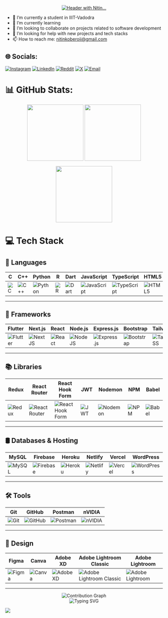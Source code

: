 <div align="center">
  <a class="link" href="header.svg">
    <img class="image" src="header.svg" alt="Header with Nitin..." />
  </a>
</div>

- 🔭 I’m currently a student in IIIT-Vadodra
- 🌱 I’m currently learning
- 👯 I’m looking to collaborate on projects related to software development
- 🤔 I’m looking for help with new projects and tech stacks
- 📫 How to reach me: nitinkoberoii@gmail.com

## 🌐 Socials:

[![Instagram](https://img.shields.io/badge/Instagram-%23E4405F.svg?logo=Instagram&logoColor=white)](https://www.instagram.com/nitinkoberoii/)
[![LinkedIn](https://img.shields.io/badge/LinkedIn-%230077B5.svg?logo=linkedin&logoColor=white)](https://www.linkedin.com/in/nitinkoberoii/)
[![Reddit](https://img.shields.io/badge/Reddit-%23FF4500.svg?logo=reddit&logoColor=white)](https://www.reddit.com/u/BreathAgitated7285/s/Vhw0EYaT31)
[![X](https://img.shields.io/badge/X-black.svg?logo=X&logoColor=white)](https://x.com/nitinkoberoii)
[![Email](https://img.shields.io/badge/Email-D14836?logo=gmail&logoColor=white)](mailto:nitinkoberoii@gmail.com)

# 📊 GitHub Stats:

<p align="center">
  <img src="https://github-readme-stats.vercel.app/api?username=nitinkoberoii&theme=dark&hide_border=false&include_all_commits=false&count_private=false" height="180em"/>
  <img src="https://nirzak-streak-stats.vercel.app/?user=nitinkoberoii&theme=dark&hide_border=false" height="180em"/>
</p>

<p align="center">
  <img src="https://github-readme-stats.vercel.app/api/top-langs/?username=nitinkoberoii&theme=dark&hide_border=false&include_all_commits=false&count_private=false&layout=compact" height="180em"/>
</p>

# 💻 Tech Stack

## 📝 Languages

| C                                                                                             | C++                                                                                                     | Python                                                                                                 | R                                                                                             | Dart                                                                                                   | JavaScript                                                                                                                   | TypeScript                                                                                                               | HTML5                                                                                                     | CSS3                                                                                                   | LaTeX                                                                                                     |
| --------------------------------------------------------------------------------------------- | ------------------------------------------------------------------------------------------------------- | ------------------------------------------------------------------------------------------------------ | --------------------------------------------------------------------------------------------- | ------------------------------------------------------------------------------------------------------ | ---------------------------------------------------------------------------------------------------------------------------- | ------------------------------------------------------------------------------------------------------------------------ | --------------------------------------------------------------------------------------------------------- | ------------------------------------------------------------------------------------------------------ | --------------------------------------------------------------------------------------------------------- |
| ![C](https://img.shields.io/badge/c-%2300599C.svg?style=for-the-badge&logo=c&logoColor=white) | ![C++](https://img.shields.io/badge/c++-%2300599C.svg?style=for-the-badge&logo=c%2B%2B&logoColor=white) | ![Python](https://img.shields.io/badge/python-3670A0?style=for-the-badge&logo=python&logoColor=ffdd54) | ![R](https://img.shields.io/badge/r-%23276DC3.svg?style=for-the-badge&logo=r&logoColor=white) | ![Dart](https://img.shields.io/badge/dart-%230175C2.svg?style=for-the-badge&logo=dart&logoColor=white) | ![JavaScript](https://img.shields.io/badge/javascript-%23323330.svg?style=for-the-badge&logo=javascript&logoColor=%23F7DF1E) | ![TypeScript](https://img.shields.io/badge/typescript-%23007ACC.svg?style=for-the-badge&logo=typescript&logoColor=white) | ![HTML5](https://img.shields.io/badge/html5-%23E34F26.svg?style=for-the-badge&logo=html5&logoColor=white) | ![CSS3](https://img.shields.io/badge/css3-%231572B6.svg?style=for-the-badge&logo=css3&logoColor=white) | ![LaTeX](https://img.shields.io/badge/latex-%23008080.svg?style=for-the-badge&logo=latex&logoColor=white) |

---

## 🚀 Frameworks

| Flutter                                                                                                         | Next.js                                                                                              | React                                                                                                         | Node.js                                                                                                 | Express.js                                                                                                                | Bootstrap                                                                                                             | TailwindCSS                                                                                                                  | DaisyUI                                                                                                  | Vite                                                                                                   |
| --------------------------------------------------------------------------------------------------------------- | ---------------------------------------------------------------------------------------------------- | ------------------------------------------------------------------------------------------------------------- | ------------------------------------------------------------------------------------------------------- | ------------------------------------------------------------------------------------------------------------------------- | --------------------------------------------------------------------------------------------------------------------- | ---------------------------------------------------------------------------------------------------------------------------- | -------------------------------------------------------------------------------------------------------- | ------------------------------------------------------------------------------------------------------ |
| ![Flutter](https://img.shields.io/badge/Flutter-%2302569B.svg?style=for-the-badge&logo=Flutter&logoColor=white) | ![Next JS](https://img.shields.io/badge/Next-black?style=for-the-badge&logo=next.js&logoColor=white) | ![React](https://img.shields.io/badge/react-%2320232a.svg?style=for-the-badge&logo=react&logoColor=%2361DAFB) | ![NodeJS](https://img.shields.io/badge/node.js-6DA55F?style=for-the-badge&logo=node.js&logoColor=white) | ![Express.js](https://img.shields.io/badge/express.js-%23404d59.svg?style=for-the-badge&logo=express&logoColor=%2361DAFB) | ![Bootstrap](https://img.shields.io/badge/bootstrap-%238511FA.svg?style=for-the-badge&logo=bootstrap&logoColor=white) | ![TailwindCSS](https://img.shields.io/badge/tailwindcss-%2338B2AC.svg?style=for-the-badge&logo=tailwind-css&logoColor=white) | ![DaisyUI](https://img.shields.io/badge/daisyui-5A0EF8?style=for-the-badge&logo=daisyui&logoColor=white) | ![Vite](https://img.shields.io/badge/vite-%23646CFF.svg?style=for-the-badge&logo=vite&logoColor=white) |

---

## 📚 Libraries

| Redux                                                                                                     | React Router                                                                                                            | React Hook Form                                                                                                                           | JWT                                                                                         | Nodemon                                                                                                           | NPM                                                                                                 | Babel                                                                                              |
| --------------------------------------------------------------------------------------------------------- | ----------------------------------------------------------------------------------------------------------------------- | ----------------------------------------------------------------------------------------------------------------------------------------- | ------------------------------------------------------------------------------------------- | ----------------------------------------------------------------------------------------------------------------- | --------------------------------------------------------------------------------------------------- | -------------------------------------------------------------------------------------------------- |
| ![Redux](https://img.shields.io/badge/redux-%23593d88.svg?style=for-the-badge&logo=redux&logoColor=white) | ![React Router](https://img.shields.io/badge/React_Router-CA4245?style=for-the-badge&logo=react-router&logoColor=white) | ![React Hook Form](https://img.shields.io/badge/React%20Hook%20Form-%23EC5990.svg?style=for-the-badge&logo=reacthookform&logoColor=white) | ![JWT](https://img.shields.io/badge/JWT-black?style=for-the-badge&logo=JSON%20web%20tokens) | ![Nodemon](https://img.shields.io/badge/NODEMON-%23323330.svg?style=for-the-badge&logo=nodemon&logoColor=%BBDEAD) | ![NPM](https://img.shields.io/badge/NPM-%23CB3837.svg?style=for-the-badge&logo=npm&logoColor=white) | ![Babel](https://img.shields.io/badge/Babel-F9DC3e?style=for-the-badge&logo=babel&logoColor=black) |

---

## 🛢️ Databases & Hosting

| MySQL                                                                                                  | Firebase                                                                                           | Heroku                                                                                                       | Netlify                                                                                                           | Vercel                                                                                                       | WordPress                                                                                                             |
| ------------------------------------------------------------------------------------------------------ | -------------------------------------------------------------------------------------------------- | ------------------------------------------------------------------------------------------------------------ | ----------------------------------------------------------------------------------------------------------------- | ------------------------------------------------------------------------------------------------------------ | --------------------------------------------------------------------------------------------------------------------- |
| ![MySQL](https://img.shields.io/badge/mysql-4479A1.svg?style=for-the-badge&logo=mysql&logoColor=white) | ![Firebase](https://img.shields.io/badge/firebase-%23039BE5.svg?style=for-the-badge&logo=firebase) | ![Heroku](https://img.shields.io/badge/heroku-%23430098.svg?style=for-the-badge&logo=heroku&logoColor=white) | ![Netlify](https://img.shields.io/badge/netlify-%23000000.svg?style=for-the-badge&logo=netlify&logoColor=#00C7B7) | ![Vercel](https://img.shields.io/badge/vercel-%23000000.svg?style=for-the-badge&logo=vercel&logoColor=white) | ![WordPress](https://img.shields.io/badge/WordPress-%23117AC9.svg?style=for-the-badge&logo=WordPress&logoColor=white) |

---

## 🛠️ Tools

| Git                                                                                                 | GitHub                                                                                                       | Postman                                                                                                  | nVIDIA                                                                                                       |
| --------------------------------------------------------------------------------------------------- | ------------------------------------------------------------------------------------------------------------ | -------------------------------------------------------------------------------------------------------- | ------------------------------------------------------------------------------------------------------------ |
| ![Git](https://img.shields.io/badge/git-%23F05033.svg?style=for-the-badge&logo=git&logoColor=white) | ![GitHub](https://img.shields.io/badge/github-%23121011.svg?style=for-the-badge&logo=github&logoColor=white) | ![Postman](https://img.shields.io/badge/Postman-FF6C37?style=for-the-badge&logo=postman&logoColor=white) | ![nVIDIA](https://img.shields.io/badge/nVIDIA-%2376B900.svg?style=for-the-badge&logo=nVIDIA&logoColor=white) |

---

## 🎨 Design

| Figma                                                                                                     | Canva                                                                                                     | Adobe XD                                                                                                          | Adobe Lightroom Classic                                                                                                                                              | Adobe Lightroom                                                                                                                          |
| --------------------------------------------------------------------------------------------------------- | --------------------------------------------------------------------------------------------------------- | ----------------------------------------------------------------------------------------------------------------- | -------------------------------------------------------------------------------------------------------------------------------------------------------------------- | ---------------------------------------------------------------------------------------------------------------------------------------- |
| ![Figma](https://img.shields.io/badge/figma-%23F24E1E.svg?style=for-the-badge&logo=figma&logoColor=white) | ![Canva](https://img.shields.io/badge/Canva-%2300C4CC.svg?style=for-the-badge&logo=Canva&logoColor=white) | ![Adobe XD](https://img.shields.io/badge/Adobe%20XD-470137?style=for-the-badge&logo=Adobe%20XD&logoColor=#FF61F6) | ![Adobe Lightroom Classic](https://img.shields.io/badge/Adobe%20Lightroom%20Classic-31A8FF.svg?style=for-the-badge&logo=Adobe%20Lightroom%20Classic&logoColor=white) | ![Adobe Lightroom](https://img.shields.io/badge/Adobe%20Lightroom-31A8FF.svg?style=for-the-badge&logo=Adobe%20Lightroom&logoColor=white) |

---

</div>

<div align="center">

  <!-- Contribution Graph -->
  <img src="https://github-readme-activity-graph.vercel.app/graph?username=nitinkoberoii&theme=tokyo-night" alt="Contribution Graph" />

</div>

<div align="center">
  <!-- Typing SVG Text -->
  <img src="https://readme-typing-svg.herokuapp.com?font=Fira+Code&size=22&color=00FF00&duration=2000&lines=Fullstack+Developer;Open-Source+Enthusiast;Flutter+Developer;Backend+Developer" alt="Typing SVG" />
</div>

[![](https://visitcount.itsvg.in/api?id=ankitgautam2003&icon=0&color=0)](https://visitcount.itsvg.in)

<!-- Proudly created with GPRM ( https://gprm.itsvg.in ) -->
